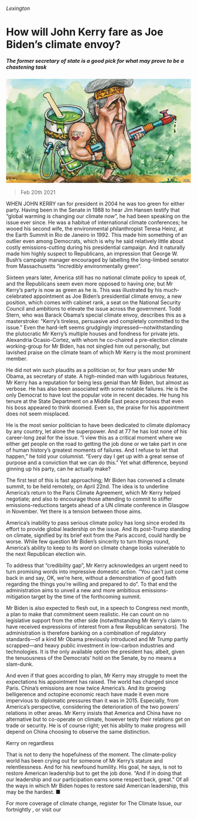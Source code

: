 ###### Lexington

# How will John Kerry fare as Joe Biden’s climate envoy? 

##### The former secretary of state is a good pick for what may prove to be a chastening task 

![image](images/20210220_USD000_0.jpg) 

> Feb 20th 2021 


WHEN JOHN KERRY ran for president in 2004 he was too green for either party. Having been in the Senate in 1988 to hear Jim Hansen testify that “global warming is changing our climate now”, he had been speaking on the issue ever since. He was a habitué of international climate conferences; he wooed his second wife, the environmental philanthropist Teresa Heinz, at the Earth Summit in Rio de Janeiro in 1992. This made him something of an outlier even among Democrats, which is why he said relatively little about costly emissions-cutting during his presidential campaign. And it naturally made him highly suspect to Republicans, an impression that George W. Bush’s campaign manager encouraged by labelling the long-limbed senator from Massachusetts “incredibly environmentally green”.


Sixteen years later, America still has no national climate policy to speak of, and the Republicans seem even more opposed to having one; but Mr Kerry’s party is now as green as he is. This was illustrated by his much-celebrated appointment as Joe Biden’s presidential climate envoy, a new position, which comes with cabinet rank, a seat on the National Security Council and ambitions to elevate the issue across the government. Todd Stern, who was Barack Obama’s special climate envoy, describes this as a masterstroke: “Kerry’s tireless, persuasive and completely committed to the issue.” Even the hard-left seems grudgingly impressed—notwithstanding the plutocratic Mr Kerry’s multiple houses and fondness for private jets. Alexandria Ocasio-Cortez, with whom he co-chaired a pre-election climate working-group for Mr Biden, has not singled him out personally, but lavished praise on the climate team of which Mr Kerry is the most prominent member.



He did not win such plaudits as a politician or, for four years under Mr Obama, as secretary of state. A high-minded man with lugubrious features, Mr Kerry has a reputation for being less genial than Mr Biden, but almost as verbose. He has also been associated with some notable failures. He is the only Democrat to have lost the popular vote in recent decades. He hung his tenure at the State Department on a Middle East peace process that even his boss appeared to think doomed. Even so, the praise for his appointment does not seem misplaced.


He is the most senior politician to have been dedicated to climate diplomacy by any country, let alone the superpower. And at 77 he has lost none of his career-long zeal for the issue. “I view this as a critical moment where we either get people on the road to getting the job done or we take part in one of human history’s greatest moments of failures. And I refuse to let that happen,” he told your columnist. “Every day I get up with a great sense of purpose and a conviction that we can do this.” Yet what difference, beyond ginning up his party, can he actually make?


The first test of this is fast approaching; Mr Biden has convened a climate summit, to be held remotely, on April 22nd. The idea is to underline America’s return to the Paris Climate Agreement, which Mr Kerry helped negotiate; and also to encourage those attending to commit to stiffer emissions-reductions targets ahead of a UN climate conference in Glasgow in November. Yet there is a tension between those aims.


America’s inability to pass serious climate policy has long since eroded its effort to provide global leadership on the issue. And its post-Trump standing on climate, signified by its brief exit from the Paris accord, could hardly be worse. While few question Mr Biden’s sincerity to turn things round, America’s ability to keep to its word on climate change looks vulnerable to the next Republican election win.


To address that “credibility gap”, Mr Kerry acknowledges an urgent need to turn promising words into impressive domestic action. “You can’t just come back in and say, OK, we’re here, without a demonstration of good faith regarding the things you’re willing and prepared to do”. To that end the administration aims to unveil a new and more ambitious emissions-mitigation target by the time of the forthcoming summit.


Mr Biden is also expected to flesh out, in a speech to Congress next month, a plan to make that commitment seem realistic. He can count on no legislative support from the other side (notwithstanding Mr Kerry’s claim to have received expressions of interest from a few Republican senators). The administration is therefore banking on a combination of regulatory standards—of a kind Mr Obama previously introduced and Mr Trump partly scrapped—and heavy public investment in low-carbon industries and technologies. It is the only available option the president has; albeit, given the tenuousness of the Democrats’ hold on the Senate, by no means a slam-dunk.


And even if that goes according to plan, Mr Kerry may struggle to meet the expectations his appointment has raised. The world has changed since Paris. China’s emissions are now twice America’s. And its growing belligerence and octopine economic reach have made it even more impervious to diplomatic pressures than it was in 2015. Especially, from America’s perspective, considering the deterioration of the two powers’ relations in other areas. Mr Kerry insists that America and China have no alternative but to co-operate on climate, however testy their relations get on trade or security. He is of course right; yet his ability to make progress will depend on China choosing to observe the same distinction.

Kerry on regardless


That is not to deny the hopefulness of the moment. The climate-policy world has been crying out for someone of Mr Kerry’s stature and relentlessness. And for his newfound humility. His goal, he says, is not to restore American leadership but to get the job done. “And if in doing that our leadership and our participation earns some respect back, great.” Of all the ways in which Mr Biden hopes to restore said American leadership, this may be the hardest. ■


For more coverage of climate change, register for The Climate Issue, our fortnightly , or visit our 

